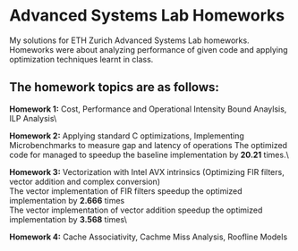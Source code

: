 # Advanced Systems Lab Homeworks
My solutions for ETH Zurich Advanced Systems Lab homeworks. Homeworks were about analyzing performance of given code and applying optimization techniques learnt in class.

## The homework topics are as follows:
**Homework 1:** Cost, Performance and Operational Intensity Bound Anaylsis, ILP Analysis\ 

**Homework 2:** Applying standard C optimizations, Implementing Microbenchmarks to measure gap and latency of operations 
The optimized code for managed to speedup the baseline implementation by **20.21** times.\

**Homework 3:** Vectorization with Intel AVX intrinsics (Optimizing FIR filters, vector addition and complex conversion)\
The vector implementation of FIR filters speedup the optimized implementation by **2.666** times\
The vector implementation of vector addition speedup the optimized implementation by **3.568** times\

**Homework 4:** Cache Associativity, Cachme Miss Analysis, Roofline Models
